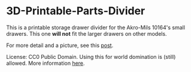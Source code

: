 3D-Printable-Parts-Divider
==========================

This is a printable storage drawer divider for the Akro-Mils 10164's 
small drawers. This one **will not** fit the larger drawers on other models.

For more detail and a picture, see this [post](http://open.konspyre.org/blog/2013/02/04/printable-divider/).

License: 
CC0 Public Domain.
Using this for world domination is (still) allowed. More information [here](http://creativecommons.org/publicdomain/zero/1.0/).
